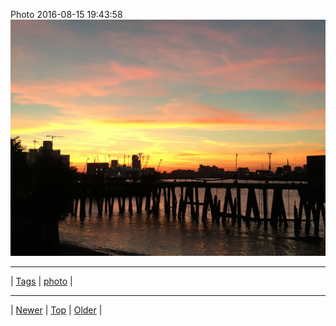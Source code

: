 <!--
title: Photo 2016-08-15 19
date: 2020-06-28T15:00:41.497Z
tags: photo
-->











Photo 2016-08-15 19:43:58
![](148993750632-0.jpg)

<!--BOTTOM-POST-NAVIGATION-->
---

| [Tags](tags.md) | [photo](tag-photo.md) |

---

| [Newer](148243847377.md) | [Top](index.md) | [Older](150071086552.md) |
